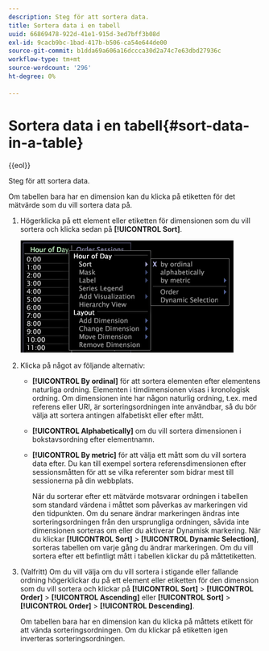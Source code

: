 ```yaml
---
description: Steg för att sortera data.
title: Sortera data i en tabell
uuid: 66869478-922d-41e1-915d-3ed7bff3b08d
exl-id: 9cacb9bc-1bad-417b-b506-ca54e644de00
source-git-commit: b1dda69a606a16dccca30d2a74c7e63dbd27936c
workflow-type: tm+mt
source-wordcount: '296'
ht-degree: 0%

---
```


# Sortera data i en tabell{#sort-data-in-a-table}

{{eol}}

Steg för att sortera data.

Om tabellen bara har en dimension kan du klicka på etiketten för det mätvärde som du vill sortera data på.

1. Högerklicka på ett element eller etiketten för dimensionen som du vill sortera och klicka sedan på **[!UICONTROL Sort]**.

   ![](assets/mnu_Table_Sort.png)

1. Klicka på något av följande alternativ:

   * **[!UICONTROL By ordinal]** för att sortera elementen efter elementens naturliga ordning. Elementen i timdimensionen visas i kronologisk ordning. Om dimensionen inte har någon naturlig ordning, t.ex. med referens eller URI, är sorteringsordningen inte användbar, så du bör välja att sortera antingen alfabetiskt eller efter mått.
   * **[!UICONTROL Alphabetically]** om du vill sortera dimensionen i bokstavsordning efter elementnamn.
   * **[!UICONTROL By metric]** för att välja ett mått som du vill sortera data efter. Du kan till exempel sortera referensdimensionen efter sessionsmåtten för att se vilka referenter som bidrar mest till sessionerna på din webbplats.

      När du sorterar efter ett mätvärde motsvarar ordningen i tabellen som standard värdena i måttet som påverkas av markeringen vid den tidpunkten. Om du senare ändrar markeringen ändras inte sorteringsordningen från den ursprungliga ordningen, såvida inte dimensionen sorteras om eller du aktiverar Dynamisk markering. När du klickar **[!UICONTROL Sort]** > **[!UICONTROL Dynamic Selection]**, sorteras tabellen om varje gång du ändrar markeringen.
   Om du vill sortera efter ett befintligt mått i tabellen klickar du på måttetiketten.

1. (Valfritt) Om du vill välja om du vill sortera i stigande eller fallande ordning högerklickar du på ett element eller etiketten för den dimension som du vill sortera och klickar på **[!UICONTROL Sort]** > **[!UICONTROL Order]** > **[!UICONTROL Ascending]** eller **[!UICONTROL Sort]** > **[!UICONTROL Order]** > **[!UICONTROL Descending]**.

   Om tabellen bara har en dimension kan du klicka på måttets etikett för att vända sorteringsordningen. Om du klickar på etiketten igen inverteras sorteringsordningen.
